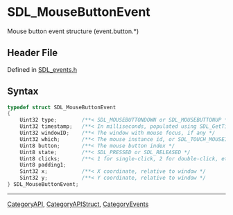 # SDL_MouseButtonEvent

Mouse button event structure (event.button.*)

## Header File

Defined in [SDL_events.h](https://github.com/libsdl-org/SDL/blob/SDL2/include/SDL_events.h)

## Syntax

```c
typedef struct SDL_MouseButtonEvent
{
    Uint32 type;        /**< SDL_MOUSEBUTTONDOWN or SDL_MOUSEBUTTONUP */
    Uint32 timestamp;   /**< In milliseconds, populated using SDL_GetTicks() */
    Uint32 windowID;    /**< The window with mouse focus, if any */
    Uint32 which;       /**< The mouse instance id, or SDL_TOUCH_MOUSEID */
    Uint8 button;       /**< The mouse button index */
    Uint8 state;        /**< SDL_PRESSED or SDL_RELEASED */
    Uint8 clicks;       /**< 1 for single-click, 2 for double-click, etc. */
    Uint8 padding1;
    Sint32 x;           /**< X coordinate, relative to window */
    Sint32 y;           /**< Y coordinate, relative to window */
} SDL_MouseButtonEvent;
```





----
[CategoryAPI](CategoryAPI), [CategoryAPIStruct](CategoryAPIStruct), [CategoryEvents](CategoryEvents)

